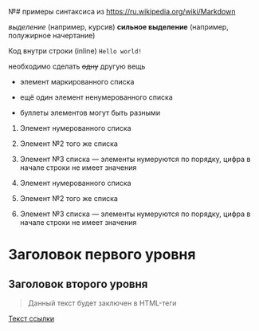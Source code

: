 
№# примеры синтаксиса из https://ru.wikipedia.org/wiki/Markdown

 *выделение* (например, курсив)
 **сильное выделение** (например, полужирное начертание)
 
 Код внутри строки (inline) `Hello world!`
 
 необходимо сделать ~~одну~~ другую вещь
 
  * элемент маркированного списка
 - ещё один элемент ненумерованного списка
 + буллеты элементов могут быть разными
 
  1. Элемент нумерованного списка
 2. Элемент №2 того же списка
 9. Элемент №3 списка — элементы нумеруются по порядку, цифра в начале строки не имеет значения
 
  1. Элемент нумерованного списка
 2. Элемент №2 того же списка
 9. Элемент №3 списка — элементы нумеруются по порядку, цифра в начале строки не имеет значения
 
 Заголовок первого уровня
========================

Заголовок второго уровня
------------------------

> Данный текст будет заключен в HTML-теги <blockquote></blockquote>

[Текст ссылки](адрес://ссылки.здесь "Заголовок ссылки")

[тег]: адрес://ссылки.здесь "Заголовок ссылки"


